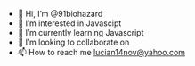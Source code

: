 - 👋 Hi, I’m @91biohazard
- 👀 I’m interested in Javascipt
- 🌱 I’m currently learning Javascript
- 💞️ I’m looking to collaborate on 
- 📫 How to reach me lucian14nov@yahoo.com

<!---
91biohazard/91biohazard is a ✨ special ✨ repository because its `README.md` (this file) appears on your GitHub profile.
You can click the Preview link to take a look at your changes.
--->

